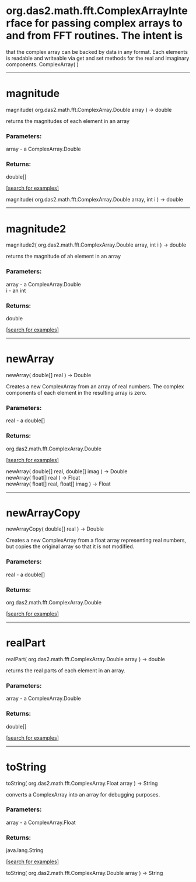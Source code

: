 # org.das2.math.fft.ComplexArrayInterface for passing complex arrays to and from FFT routines.  The intent is
 that the complex array can be backed by data in any format.  Each elements is
 readable and writeable via get and set methods for the real and imaginary components.
ComplexArray( )


***
<a name="magnitude"></a>
# magnitude
magnitude( org.das2.math.fft.ComplexArray.Double array ) &rarr; double

returns the magnitudes of each element in an array

### Parameters:
array - a ComplexArray.Double

### Returns:
double[]


<a href="https://github.com/autoplot/dev/search?q=magnitude&unscoped_q=magnitude">[search for examples]</a>

magnitude( org.das2.math.fft.ComplexArray.Double array, int i ) &rarr; double<br>
***
<a name="magnitude2"></a>
# magnitude2
magnitude2( org.das2.math.fft.ComplexArray.Double array, int i ) &rarr; double

returns the magnitude of ah element in an array

### Parameters:
array - a ComplexArray.Double
<br>i - an int

### Returns:
double


<a href="https://github.com/autoplot/dev/search?q=magnitude2&unscoped_q=magnitude2">[search for examples]</a>

***
<a name="newArray"></a>
# newArray
newArray( double[] real ) &rarr; Double

Creates a new ComplexArray from an array of real numbers.  The complex
 components of each element in the resulting array is zero.

### Parameters:
real - a double[]

### Returns:
org.das2.math.fft.ComplexArray.Double


<a href="https://github.com/autoplot/dev/search?q=newArray&unscoped_q=newArray">[search for examples]</a>

newArray( double[] real, double[] imag ) &rarr; Double<br>
newArray( float[] real ) &rarr; Float<br>
newArray( float[] real, float[] imag ) &rarr; Float<br>
***
<a name="newArrayCopy"></a>
# newArrayCopy
newArrayCopy( double[] real ) &rarr; Double

Creates a new ComplexArray from a float array representing real numbers, but
 copies the original array so that it is not modified.

### Parameters:
real - a double[]

### Returns:
org.das2.math.fft.ComplexArray.Double


<a href="https://github.com/autoplot/dev/search?q=newArrayCopy&unscoped_q=newArrayCopy">[search for examples]</a>

***
<a name="realPart"></a>
# realPart
realPart( org.das2.math.fft.ComplexArray.Double array ) &rarr; double

returns the real parts of each element in an array.

### Parameters:
array - a ComplexArray.Double

### Returns:
double[]


<a href="https://github.com/autoplot/dev/search?q=realPart&unscoped_q=realPart">[search for examples]</a>

***
<a name="toString"></a>
# toString
toString( org.das2.math.fft.ComplexArray.Float array ) &rarr; String

converts a ComplexArray into an array for debugging purposes.

### Parameters:
array - a ComplexArray.Float

### Returns:
java.lang.String


<a href="https://github.com/autoplot/dev/search?q=toString&unscoped_q=toString">[search for examples]</a>

toString( org.das2.math.fft.ComplexArray.Double array ) &rarr; String<br>
